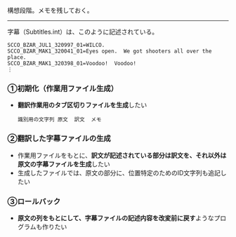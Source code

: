 構想段階。メモを残しておく。

---

字幕（Subtitles.int）は、このように記述されている。
```
SCCO_BZAR_JUL1_320997_01=WILCO.
SCCO_BZAR_MAK1_320041_01=Eyes open.  We got shooters all over the place.
SCCO_BZAR_MAK1_320398_01=Voodoo!  Voodoo!
⋮
```

### ①初期化（作業用ファイル生成）
- **翻訳作業用のタブ区切りファイルを生成**したい
    ```
    識別用の文字列	原文	訳文	メモ  
    ```

### ②翻訳した字幕ファイルの生成
- 作業用ファイルをもとに、**訳文が記述されている部分は訳文を、それ以外は原文の字幕ファイルを生成**したい
- 生成したファイルでは、原文の部分に、位置特定のためのID文字列も追記したい

### ③ロールバック
- **原文の列をもとにして、字幕ファイルの記述内容を改変前に戻す**ようなプログラムも作りたい